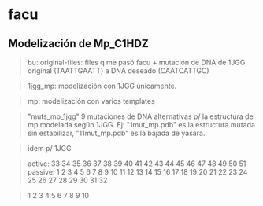 # facu
## Modelización de Mp_C1HDZ

> bu::original-files: files q me pasó facu + mutación de DNA de 1JGG original
(TAATTGAATT) a DNA deseado (CAATCATTGC)

> 1jgg_mp: modelización con 1JGG únicamente.

> mp: modelización con varios templates

> "muts_mp_1jgg" 9 mutaciones de DNA alternativas p/ la estructura de mp
>    modelada según 1JGG. Ej: "1mut_mp.pdb" es la estructura mutada sin
>    estabilizar, "11mut_mp.pdb" es la bajada de yasara.

> idem p/ 1JGG

> active: 33 34 35 36 37 38 39 40 41 42 43 44 45 46 47 48 49 50 51
> passive: 1 2 3 4 5 6 7 8 9 10 11 12 13 14 15 16 17 18 19 20 21 22 23 24 25 26 27 28 29 30 31 32

> 1 2 3 4 5 6 7 8 9 10
